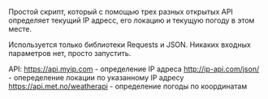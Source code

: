 Простой скрипт, который с помощью трех разных открытых API определяет текущий IP адресс, его локацию и текущую погоду в этом месте.

Используется только библиотеки Requests и JSON.
Никаких входных параметров нет, просто запустить.

API:
https://api.myip.com - определение IP адреса
http://ip-api.com/json/<IP> - опеределение локации по указанному IP адресу
https://api.met.no/weatherapi - определение погоды по координатам